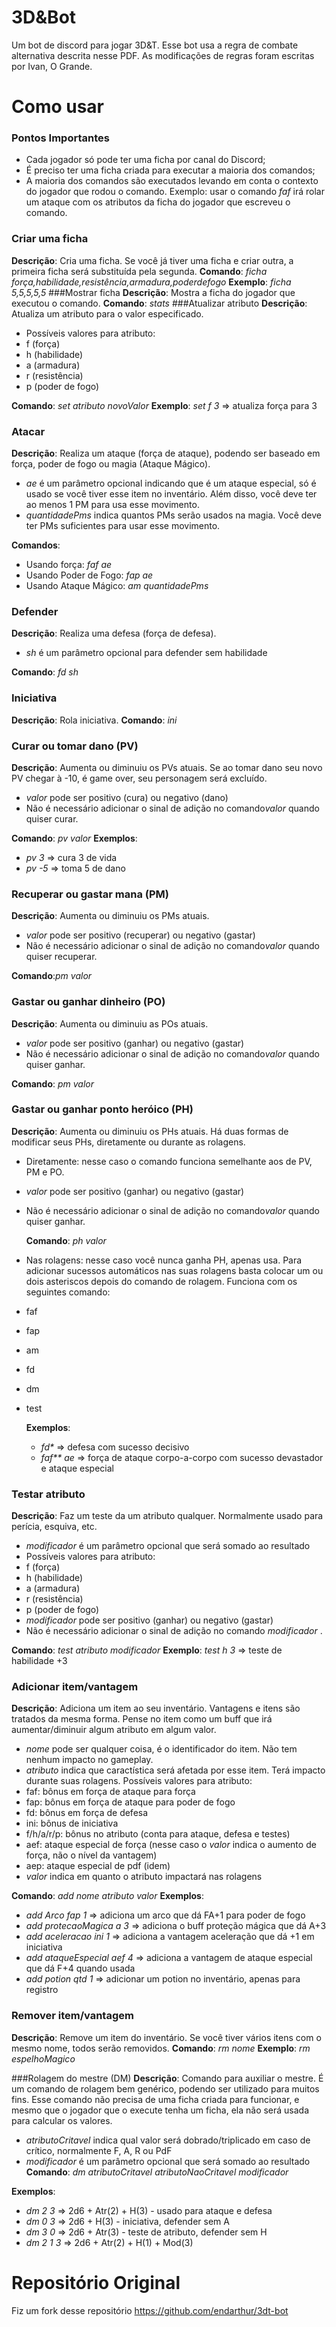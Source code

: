# 3D&amp;Bot
Um bot de discord para jogar 3D&T. Esse bot usa a regra de combate alternativa descrita nesse PDF. As modificações de regras foram escritas por Ivan, O Grande.
# Como usar
### Pontos Importantes
- Cada jogador só pode ter uma ficha por canal do Discord;
- É preciso ter uma ficha criada para executar a maioria dos comandos;
- A maioria dos comandos são executados levando em conta o contexto do jogador que rodou o comando. Exemplo: usar o comando *faf* irá rolar um ataque com os atributos da ficha do jogador que escreveu o comando.

### Criar uma ficha
**Descrição**: Cria uma ficha. Se você já tiver uma ficha e criar outra, a primeira ficha será substituída pela segunda.
**Comando**: *ficha força,habilidade,resistência,armadura,poderdefogo*
**Exemplo**: *ficha 5,5,5,5,5*
###Mostrar ficha
**Descrição**: Mostra a ficha do jogador que executou o comando.
**Comando**: *stats*
###Atualizar atributo
**Descrição**: Atualiza um atributo para o valor especificado. 
- Possíveis valores para atributo:
 - f (força)
 - h (habilidade)
 - a (armadura)
 - r (resistência)
 - p (poder de fogo)

**Comando**: *set atributo novoValor*
**Exemplo**: *set f 3* => atualiza força para 3
### Atacar
**Descrição**: Realiza um ataque (força de ataque), podendo ser baseado em força, poder de fogo ou magia (Ataque Mágico).
- *ae* é um parâmetro opcional indicando que é um ataque especial, só é usado se você tiver esse item no inventário. Além disso, você deve ter ao menos 1 PM para usa esse movimento.
- *quantidadePms* indica quantos PMs serão usados na magia. Você deve ter PMs suficientes para usar esse movimento.

**Comandos**:
- Usando força:
*faf ae*
- Usando Poder de Fogo:
*fap ae*
- Usando Ataque Mágico:
*am quantidadePms*

### Defender
**Descrição**: Realiza uma defesa (força de defesa).
- *sh* é um parâmetro opcional para defender sem habilidade

**Comando**: *fd sh*

### Iniciativa
**Descrição**: Rola iniciativa.
**Comando**: *ini*

### Curar ou tomar dano (PV)
**Descrição**: Aumenta ou diminuiu os PVs atuais. Se ao tomar dano seu novo PV chegar à -10, é game over, seu personagem será excluído.
- *valor* pode ser positivo (cura) ou negativo (dano)
- Não é necessário adicionar  o sinal de adição no comando*valor*  quando quiser curar.

**Comando**: *pv valor*
**Exemplos**: 
- *pv 3* => cura 3 de vida
- *pv -5* => toma 5 de dano

### Recuperar ou gastar mana (PM)
**Descrição**: Aumenta ou diminuiu os PMs atuais.
- *valor* pode ser positivo (recuperar) ou negativo (gastar)
- Não é necessário adicionar  o sinal de adição no comando*valor*  quando quiser recuperar.

**Comando**:*pm valor*

### Gastar ou ganhar dinheiro (PO)
**Descrição**: Aumenta ou diminuiu as POs atuais.
- *valor* pode ser positivo (ganhar) ou negativo (gastar)
- Não é necessário adicionar  o sinal de adição no comando*valor*  quando quiser ganhar.

**Comando**: *pm valor*

### Gastar ou ganhar ponto heróico (PH)
**Descrição**: Aumenta ou diminuiu os PHs atuais. Há duas formas de modificar seus PHs, diretamente ou durante as rolagens.
- Diretamente: nesse caso o comando funciona semelhante aos de PV, PM e PO.
 - *valor* pode ser positivo (ganhar) ou negativo (gastar)
 - Não é necessário adicionar  o sinal de adição no comando*valor*  quando quiser ganhar.

	**Comando**: *ph valor*

- Nas rolagens: nesse caso você nunca ganha PH, apenas usa. Para adicionar sucessos automáticos nas suas rolagens basta colocar um ou dois asteriscos depois do comando de rolagem. Funciona com os seguintes comando:
 - faf
 - fap
 - am
 - fd
 - dm
 - test

	**Exemplos**:
	- *fd&ast;* => defesa com sucesso decisivo
	- *faf&ast;&ast; ae* => força de ataque corpo-a-corpo com sucesso devastador e ataque especial

### Testar atributo
**Descrição**: Faz um teste da um atributo qualquer. Normalmente usado para perícia, esquiva, etc.
- *modificador* é um parâmetro opcional que será somado ao resultado
- Possíveis valores para atributo: 
 - f (força)
 - h (habilidade)
 - a (armadura)
 - r (resistência)
 - p (poder de fogo)
- *modificador* pode ser positivo (ganhar) ou negativo (gastar)
- Não é necessário adicionar  o sinal de adição no comando *modificador* .

**Comando**: *test atributo modificador*
**Exemplo**: *test h 3* => teste de habilidade +3

### Adicionar item/vantagem
**Descrição**: Adiciona um item ao seu inventário. Vantagens e itens são tratados da mesma forma. Pense no item como um buff que irá aumentar/diminuir algum atributo em algum valor.
- *nome* pode ser qualquer coisa, é o identificador do item. Não tem nenhum impacto no gameplay.
- *atributo* indica que caractística será afetada por esse item. Terá impacto durante suas rolagens. Possíveis valores para atributo:
 - faf: bônus em força de ataque para força
 - fap: bônus em força de ataque para poder de fogo
 - fd: bônus em força de defesa
 - ini: bônus de iniciativa
 - f/h/a/r/p: bônus no atributo (conta para ataque, defesa e testes)
  - aef: ataque especial de força (nesse caso o *valor* indica o aumento de força, não o nível da vantagem)
  - aep: ataque especial de pdf (idem)
- *valor* indica em quanto o atributo impactará nas rolagens

**Comando**: *add nome atributo valor*
**Exemplos**:
- *add Arco fap 1* => adiciona um arco que dá FA+1 para poder de fogo
- *add protecaoMagica a 3* => adiciona o buff proteção mágica que dá A+3
- *add aceleracao ini 1* => adiciona a vantagem aceleração que dá +1 em iniciativa
- *add ataqueEspecial aef 4* => adiciona a vantagem de ataque especial que dá F+4 quando usada
- *add potion qtd 1* => adicionar um potion no inventário, apenas para registro
  
### Remover item/vantagem
**Descrição**: Remove um item do inventário. Se você tiver vários itens com o mesmo nome, todos serão removidos.
**Comando**: *rm nome*
**Exemplo**: *rm espelhoMagico*

###Rolagem do mestre (DM)
**Descrição**: Comando para auxiliar o mestre. É um comando de rolagem bem genérico, podendo ser utilizado para muitos fins. Esse comando não precisa de uma ficha criada para funcionar, e mesmo que o jogador que o execute tenha um ficha, ela não será usada para calcular os valores.
- *atributoCritavel* indica qual valor será dobrado/triplicado em caso de crítico, normalmente F, A, R ou PdF
- *modificador* é um parâmetro opcional que será somado ao resultado
**Comando**: *dm atributoCritavel atributoNaoCritavel modificador*

**Exemplos**: 
- *dm 2 3* => 2d6 + Atr(2) + H(3) - usado para ataque e defesa
- *dm 0 3* => 2d6 + H(3) - iniciativa, defender sem A
- *dm 3 0* => 2d6 + Atr(3) - teste de atributo, defender sem H
- *dm 2 1 3* => 2d6 + Atr(2) + H(1) + Mod(3)

# Repositório Original
Fiz um fork desse repositório https://github.com/endarthur/3dt-bot

